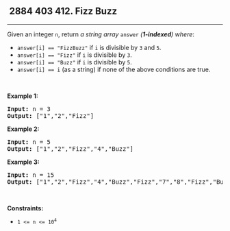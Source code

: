 <h2> 2884 403
412. Fizz Buzz</h2><hr><div><p>Given an integer <code>n</code>, return <em>a string array </em><code>answer</code><em> (<strong>1-indexed</strong>) where</em>:</p>

<ul>
	<li><code>answer[i] == "FizzBuzz"</code> if <code>i</code> is divisible by <code>3</code> and <code>5</code>.</li>
	<li><code>answer[i] == "Fizz"</code> if <code>i</code> is divisible by <code>3</code>.</li>
	<li><code>answer[i] == "Buzz"</code> if <code>i</code> is divisible by <code>5</code>.</li>
	<li><code>answer[i] == i</code> (as a string) if none of the above conditions are true.</li>
</ul>

<p>&nbsp;</p>
<p><strong class="example">Example 1:</strong></p>
<pre><strong>Input:</strong> n = 3
<strong>Output:</strong> ["1","2","Fizz"]
</pre><p><strong class="example">Example 2:</strong></p>
<pre><strong>Input:</strong> n = 5
<strong>Output:</strong> ["1","2","Fizz","4","Buzz"]
</pre><p><strong class="example">Example 3:</strong></p>
<pre><strong>Input:</strong> n = 15
<strong>Output:</strong> ["1","2","Fizz","4","Buzz","Fizz","7","8","Fizz","Buzz","11","Fizz","13","14","FizzBuzz"]
</pre>
<p>&nbsp;</p>
<p><strong>Constraints:</strong></p>

<ul>
	<li><code>1 &lt;= n &lt;= 10<sup>4</sup></code></li>
</ul>
</div>